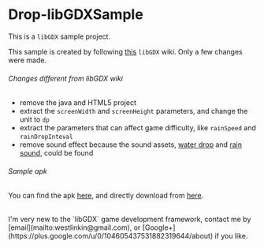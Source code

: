 Drop-libGDXSample
=================

This is a `libGDX` sample project.

This sample is created by following [this](https://github.com/libgdx/libgdx/wiki/A-simple-game) `libGDX` wiki. Only a few changes were made.

<h6>Changes different from libGDX wiki</h6>

- remove the java and HTML5 project
- extract the `screenWidth` and `screenHeight` parameters, and change the unit to `dp`
- extract the parameters that can affect game difficulty, like `rainSpeed` and `rainDropInteval`
- remove sound effect because the sound assets, [water drop](http://www.freesound.org/people/junggle/sounds/30341/) and [rain sound](http://www.freesound.org/people/acclivity/sounds/28283/), could be found


<h6>Sample apk</h6>

You can find the apk [here](https://github.com/westlinkin/Drop-libGDXSample/blob/master/Download/android-release-unsigned.apk), and directly download from [here](https://github.com/westlinkin/Drop-libGDXSample/raw/master/Download/android-release-unsigned.apk).

<br/>
I'm very new to the `libGDX` game development framework, contact me by [email](mailto:westlinkin@gmail.com), or [Google+](https://plus.google.com/u/0/104605437531882319644/about) if you like.